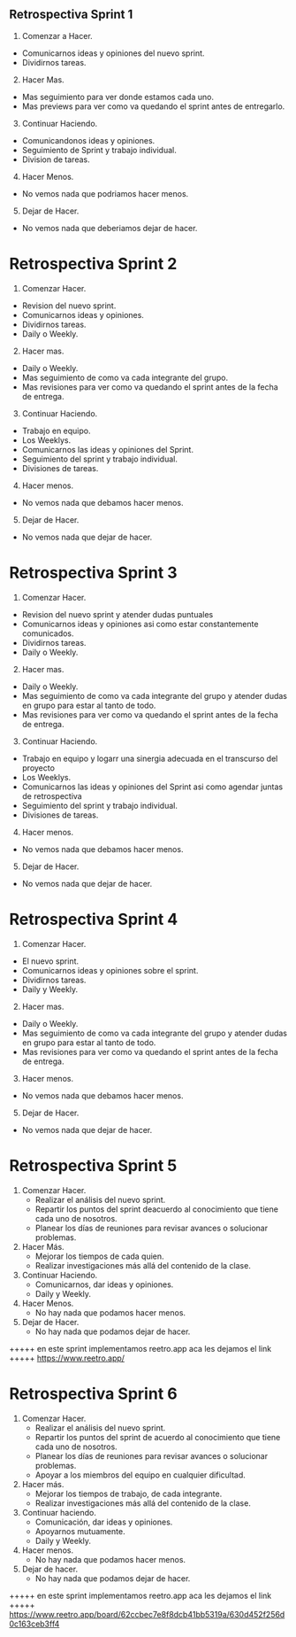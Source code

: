 ## Retrospectiva Sprint 1 
1. Comenzar a Hacer.

- Comunicarnos ideas y opiniones del nuevo sprint.
- Dividirnos tareas.

2.  Hacer Mas.

- Mas seguimiento para ver donde estamos cada uno.
- Mas previews para ver como va quedando el sprint antes de entregarlo.

3. Continuar Haciendo.

- Comunicandonos ideas y opiniones. 
- Seguimiento de Sprint y trabajo individual.
- Division de tareas.

4. Hacer Menos.

- No vemos nada que podriamos hacer menos.

5. Dejar de Hacer.

- No vemos nada que deberiamos dejar de hacer.

# Retrospectiva Sprint 2

1. Comenzar Hacer. 

- Revision del nuevo sprint.
- Comunicarnos ideas y opiniones.
- Dividirnos tareas.
- Daily o Weekly.

2.  Hacer mas.

- Daily o Weekly.
- Mas seguimiento de como va cada integrante del grupo.
- Mas revisiones para ver como va quedando el sprint antes de la  fecha de entrega.

3. Continuar Haciendo.

- Trabajo en equipo.
- Los Weeklys.
- Comunicarnos las ideas y opiniones del Sprint.
- Seguimiento del sprint y trabajo individual.
- Divisiones de tareas.

4. Hacer menos.

- No vemos nada que debamos hacer menos.

5. Dejar de Hacer.

- No vemos nada que dejar de hacer.

# Retrospectiva Sprint 3

1. Comenzar Hacer. 

- Revision del nuevo sprint y atender dudas puntuales
- Comunicarnos ideas y opiniones asi como estar constantemente comunicados.
- Dividirnos tareas.
- Daily o Weekly.

2.  Hacer mas.

- Daily o Weekly.
- Mas seguimiento de como va cada integrante del grupo y atender dudas en grupo para estar al tanto de todo.
- Mas revisiones para ver como va quedando el sprint antes de la  fecha de entrega.

3. Continuar Haciendo.

- Trabajo en equipo y logarr una sinergia adecuada en el transcurso del proyecto
- Los Weeklys.
- Comunicarnos las ideas y opiniones del Sprint asi como agendar juntas de retrospectiva
- Seguimiento del sprint y trabajo individual.
- Divisiones de tareas.

4. Hacer menos.

- No vemos nada que debamos hacer menos.

5. Dejar de Hacer.

- No vemos nada que dejar de hacer.

# Retrospectiva Sprint 4 

1. Comenzar Hacer. 

-  El nuevo sprint.
- Comunicarnos ideas y opiniones sobre el sprint.
- Dividirnos tareas.
- Daily y Weekly.

2. Hacer mas.

- Daily o Weekly.
- Mas seguimiento de como va cada integrante del grupo y atender dudas en grupo para estar al tanto de todo.
- Mas revisiones para ver como va quedando el sprint antes de la  fecha de entrega.

3. Hacer menos.

- No vemos nada que debamos hacer menos.

5. Dejar de Hacer.

- No vemos nada que dejar de hacer.

# Retrospectiva Sprint 5

1. Comenzar Hacer.
    - Realizar el análisis del nuevo sprint.
    - Repartir los puntos del sprint deacuerdo al conocimiento que tiene cada uno de nosotros.
    - Planear los días de reuniones para revisar avances o solucionar problemas.
2. Hacer Más.
    - Mejorar los tiempos de cada quien.
    - Realizar investigaciones más allá del contenido de la clase.
3. Continuar Haciendo.
    - Comunicarnos, dar ideas y opiniones.
    - Daily y Weekly.
4. Hacer Menos.
    - No hay nada que podamos hacer menos.
5. Dejar de Hacer.
    - No hay nada que podamos dejar de hacer.

+++++ en este sprint implementamos reetro.app aca les dejamos el link +++++
https://www.reetro.app/

# Retrospectiva Sprint 6

1. Comenzar Hacer.
    - Realizar el análisis del nuevo sprint.
    - Repartir los puntos del sprint de acuerdo al conocimiento que tiene cada uno de nosotros.
    - Planear los días de reuniones para revisar avances o solucionar problemas.
    - Apoyar a los miembros del equipo en cualquier dificultad.
2. Hacer más.
    - Mejorar los tiempos de trabajo, de cada integrante.
    - Realizar investigaciones más allá del contenido de la clase.
3. Continuar haciendo.
    - Comunicación, dar ideas y opiniones.
    - Apoyarnos mutuamente.
    - Daily y Weekly.
4. Hacer menos.
    - No hay nada que podamos hacer menos.
5. Dejar de hacer.
    - No hay nada que podamos dejar de hacer.

+++++ en este sprint implementamos reetro.app aca les dejamos el link +++++
https://www.reetro.app/board/62ccbec7e8f8dcb41bb5319a/630d452f256d0c163ceb3ff4